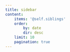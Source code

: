 ```yaml
---
title: sidebar
content:
    items: '@self.siblings'
    order:
        by: date
        dir: desc
    limit: 10
    pagination: true
---
```



